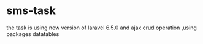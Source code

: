 # sms-task
the task is using new version of laravel 6.5.0 and ajax crud operation ,using packages datatables
